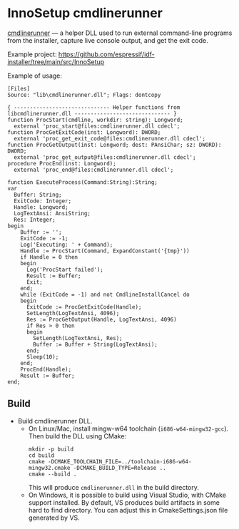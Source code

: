 # InnoSetup cmdlinerunner

[cmdlinerunner](cmdlinerunner.c) — a helper DLL used to run external command-line programs from the installer, capture live console output, and get the exit code.

Example project: https://github.com/espressif/idf-installer/tree/main/src/InnoSetup

Example of usage: 

```
[Files]
Source: "lib\cmdlinerunner.dll"; Flags: dontcopy

{ ------------------------------ Helper functions from libcmdlinerunner.dll ------------------------------ }
function ProcStart(cmdline, workdir: string): Longword;
  external 'proc_start@files:cmdlinerunner.dll cdecl';
function ProcGetExitCode(inst: Longword): DWORD;
  external 'proc_get_exit_code@files:cmdlinerunner.dll cdecl';
function ProcGetOutput(inst: Longword; dest: PAnsiChar; sz: DWORD): DWORD;
  external 'proc_get_output@files:cmdlinerunner.dll cdecl';
procedure ProcEnd(inst: Longword);
  external 'proc_end@files:cmdlinerunner.dll cdecl';

function ExecuteProcess(Command:String):String;
var
  Buffer: String;
  ExitCode: Integer;
  Handle: Longword;
  LogTextAnsi: AnsiString;
  Res: Integer;
begin
    Buffer := '';
    ExitCode := -1;
    Log('Executing: ' + Command);
    Handle := ProcStart(Command, ExpandConstant('{tmp}'))
    if Handle = 0 then
    begin
      Log('ProcStart failed');
      Result := Buffer;
      Exit;
    end;
    while (ExitCode = -1) and not CmdlineInstallCancel do
    begin
      ExitCode := ProcGetExitCode(Handle);
      SetLength(LogTextAnsi, 4096);
      Res := ProcGetOutput(Handle, LogTextAnsi, 4096)
      if Res > 0 then
      begin
        SetLength(LogTextAnsi, Res);
        Buffer := Buffer + String(LogTextAnsi);
      end;
      Sleep(10);
    end;
    ProcEnd(Handle);
    Result := Buffer;
end;
```

## Build

* Build cmdlinerunner DLL.
  - On Linux/Mac, install mingw-w64 toolchain (`i686-w64-mingw32-gcc`). Then build the DLL using CMake:
    ```
    mkdir -p build
    cd build
    cmake -DCMAKE_TOOLCHAIN_FILE=../toolchain-i686-w64-mingw32.cmake -DCMAKE_BUILD_TYPE=Release ..
    cmake --build .
    ```
    This will produce `cmdlinerunner.dll` in the build directory.
  - On Windows, it is possible to build using Visual Studio, with CMake support installed. By default, VS produces build artifacts in some hard to find directory. You can adjust this in CmakeSettings.json file generated by VS.
